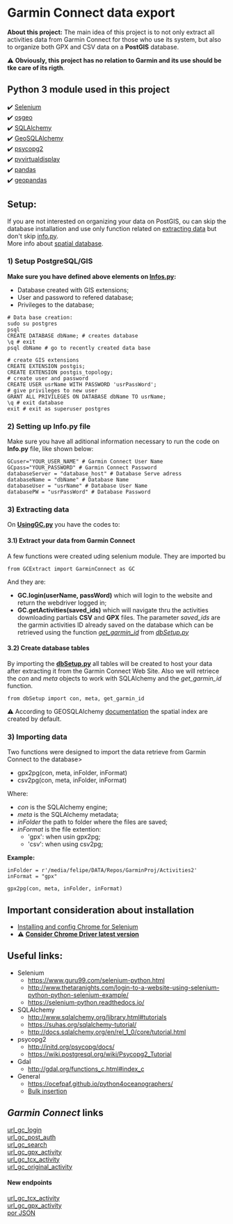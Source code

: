# Garmin Connect data export
**About this project:** The main idea of this project is to not only extract all activities data from Garmin Connect for those who use its system, but also to organize both GPX and CSV data on a **PostGIS** database. 

:warning: **Obviously, this project has no relation to Garmin and its use should be tke care of its rigth**.

## Python 3 module used in this project
:heavy_check_mark: [Selenium](https://selenium-python.readthedocs.io/)  
:heavy_check_mark: [osgeo](http://gdal.org/python/)  
:heavy_check_mark: [SQLAlchemy](http://www.sqlalchemy.org/)  
:heavy_check_mark: [GeoSQLAlchemy](https://geoalchemy-2.readthedocs.io/en/latest/)  
:heavy_check_mark: [psycopg2](http://initd.org/psycopg/docs/)  
:heavy_check_mark: [pyvirtualdisplay](http://pyvirtualdisplay.readthedocs.io/en/latest/)  
:heavy_check_mark: [pandas](https://readthedocs.org/projects/pandas/)  
:heavy_check_mark: [geopandas](http://geopandas.org/index.html)  

## Setup:
If you are not interested on organizing your data on PostGIS, ou can skip the database installation and use only function related on [extracting data](#3-extracting-data) but don't skip [info.py](#2-setting-up-infopy-file).  
More info about [spatial database](https://postgis.net/).

### 1) Setup PostgreSQL/GIS

**Make sure you have defined above elements on [Infos.py](#2-setting-up-infopy-file):**

* Database created with GIS extensions;
* User and password to refered database;
* Privileges to the database;

```dbSpecifications
# Data base creation:
sudo su postgres
psql
CREATE DATABASE dbName; # creates database
\q # exit
psql dbName # go to recently created data base

# create GIS extensions
CREATE EXTENSION postgis;
CREATE EXTENSION postgis_topology; 
# create user and password
CREATE USER usrName WITH PASSWORD 'usrPassWord'; 
# give privileges to new user
GRANT ALL PRIVILEGES ON DATABASE dbName TO usrName; 
\q # exit database
exit # exit as superuser postgres
```
### 2) Setting up Info.py file
Make sure you have all aditional information necessary to run the code on **Info.py** file, like shown below:
```buildoutcfg
GCuser="YOUR_USER_NAME" # Garmin Connect User Name
GCpass="YOUR_PASSWORD" # Garmin Connect Password
databaseServer = "database_host" # Database Serve adress
databaseName = "dbName" # Database Name
databaseUser = "usrName" # Database User Name
databasePW = "usrPassWord" # Database Password
```

### 3) Extracting data
On **[UsingGC.py](https://github.com/FelipeSBarros/GarminDataExport/blob/refactorFunction/UsingGC.py)** you have the codes to:

#### 3.1) Extract your data from Garmin Connect
A few functions were created uding selenium module.
 They are imported bu
```
from GCExtract import GarminConnect as GC
```
And they are:  

- **GC.login(userName, passWord)** which will login to the website and return the webdriver logged in;  
- **GC.getActivities(saved_ids)** which will navigate thru the activities downloading partials **CSV** and **GPX** files. The parameter *saved_ids* are the garmin activities ID already saved on the database which can be retrieved using the function *[get_garmin_id](https://github.com/FelipeSBarros/GarminDataExport/blob/refactorFunction/dbSetup.py#L203)* from *[dbSetup.py](#32-creating-database-tables)*

#### 3.2) Create database tables
By importing the **[dbSetup.py](https://github.com/FelipeSBarros/GarminDataExport/blob/refactorFunction/dbSetup.py)** all tables will be created to host your data after extracting it from the Garmin Connect Web Site.
Also we will retriece the *con* and *meta* objects to work with SQLAlchemy and the *get_garmin_id* function.
```dbSetup
from dbSetup import con, meta, get_garmin_id
```
:warning: According to GEOSQLAlchemy [documentation](https://geoalchemy-2.readthedocs.io/en/0.2.6/types.html) the spatial index are created by default. 

### 3) Importing data
Two functions were designed to import the data retrieve from Garmin Connect to the database>

- gpx2pg(con, meta, inFolder, inFormat)
- csv2pg(con, meta, inFolder, inFormat)  

Where: 

* *con* is the SQLAlchemy engine;
* *meta* is the SQLAlchemy metadata;
* *inFolder* the path to folder where the files are saved;
* *inFormat* is the file extention:
   * 'gpx': when usin gpx2pg;
   * 'csv': when using csv2pg;

**Example:**
```
inFolder = r'/media/felipe/DATA/Repos/GarminProj/Activities2'
inFormat = "gpx"

gpx2pg(con, meta, inFolder, inFormat)
```
  
## Important consideration about installation  
* [Installing and config Chrome for Selenium](https://christopher.su/2015/selenium-chromedriver-ubuntu/)  
* :warning: **[Consider Chrome Driver latest version](https://chromedriver.storage.googleapis.com/2.40/chromedriver_linux64.zip)**  

## Useful links:
* Selenium  
  * https://www.guru99.com/selenium-python.html  
  * http://www.thetaranights.com/login-to-a-website-using-selenium-python-python-selenium-example/  
  * https://selenium-python.readthedocs.io/
* SQLAlchemy  
  * http://www.sqlalchemy.org/library.html#tutorials
  * https://suhas.org/sqlalchemy-tutorial/
  * http://docs.sqlalchemy.org/en/rel_1_0/core/tutorial.html  
* psycopg2
  * http://initd.org/psycopg/docs/
  * https://wiki.postgresql.org/wiki/Psycopg2_Tutorial  
* Gdal  
  * http://gdal.org/functions_c.html#index_c  
* General 
  * https://ocefpaf.github.io/python4oceanographers/
  * [Bulk insertion](https://stackoverflow.com/questions/31997859/bulk-insert-a-pandas-dataframe-using-sqlalchemy)

## *Garmin Connect* links

[url_gc_login](https://sso.garmin.com/sso/login?service=https%3A%2F%2Fconnect.garmin.com%2Fpost-auth%2Flogin&webhost=olaxpw-connect04&source=https%3A%2F%2Fconnect.garmin.com%2Fen-US%2Fsignin&redirectAfterAccountLoginUrl=https%3A%2F%2Fconnect.garmin.com%2Fpost-auth%2Flogin&redirectAfterAccountCreationUrl=https%3A%2F%2Fconnect.garmin.com%2Fpost-auth%2Flogin&gauthHost=https%3A%2F%2Fsso.garmin.com%2Fsso&locale=en_US&id=gauth-widget&cssUrl=https%3A%2F%2Fstatic.garmincdn.com%2Fcom.garmin.connect%2Fui%2Fcss%2Fgauth-custom-v1.1-min.css&clientId=GarminConnect&rememberMeShown=true&rememberMeChecked=false&createAccountShown=true&openCreateAccount=false&usernameShown=false&displayNameShown=false&consumeServiceTicket=false&initialFocus=true&embedWidget=false&generateExtraServiceTicket=false)  
[url_gc_post_auth](https://connect.garmin.com/post-auth/login?)  
[url_gc_search](http://connect.garmin.com/proxy/activity-search-service-1.0/json/activities?)  
[url_gc_gpx_activity](http://connect.garmin.com/proxy/activity-service-1.1/gpx/activity/)  
[url_gc_tcx_activity](http://connect.garmin.com/proxy/activity-service-1.1/tcx/activity/)  
[url_gc_original_activity](http://connect.garmin.com/proxy/download-service/files/activity/)  

#### New endpoints
[url_gc_tcx_activity](https://connect.garmin.com/modern/proxy/download-service/export/tcx/activity/)  
[url_gc_gpx_activity](https://connect.garmin.com/modern/proxy/download-service/export/gpx/activity/)  
[por JSON](https://connect.garmin.com/proxy/activity-search-service-1.0/json/activities?)